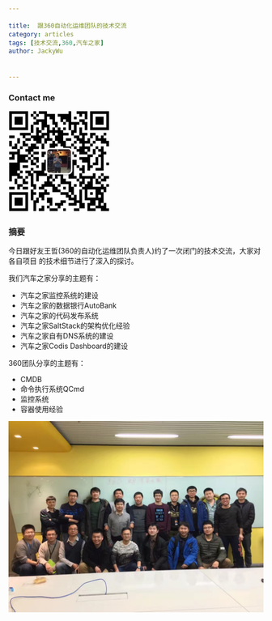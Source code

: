 ```yaml
---

title:  跟360自动化运维团队的技术交流
category: articles
tags: [技术交流,360,汽车之家]
author: JackyWu


---
```


### Contact me

![](/assets/images/weixin-pic-jackywu.jpg)

### 摘要

今日跟好友王哲(360的自动化运维团队负责人)约了一次闭门的技术交流，大家对各自项目
的技术细节进行了深入的探讨。

我们汽车之家分享的主题有：

- 汽车之家监控系统的建设
- 汽车之家的数据银行AutoBank
- 汽车之家的代码发布系统
- 汽车之家SaltStack的架构优化经验
- 汽车之家自有DNS系统的建设
- 汽车之家Codis Dashboard的建设

360团队分享的主题有：

- CMDB
- 命令执行系统QCmd
- 监控系统
- 容器使用经验

![](/assets/images/technical_exchange/360/IMG_2044.JPG)

